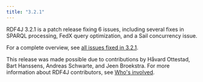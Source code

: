 ```yaml
---
title: "3.2.1"
---
```


RDF4J 3.2.1 is a patch release fixing 6 issues, including several fixes in SPARQL processing, FedX query optimization, and a Sail concurrency issue.

For a complete overview, see [all issues fixed in 3.2.1](https://github.com/eclipse/rdf4j/milestone/52?closed=1).

This release was made possible due to contributions by H&aring;vard Ottestad, Bart Hanssens, Andreas Schwarte, and Jeen Broekstra. For more information about RDF4J contributors, see [Who's involved](https://projects.eclipse.org/projects/technology.rdf4j/who).
